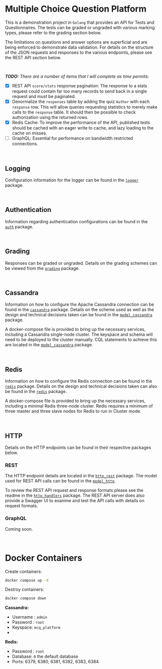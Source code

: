 # Multiple Choice Question Platform

This is a demonstration project in `Golang` that provides an API for Tests and Questionnaires. The tests can be graded
or ungraded with various marking types, please refer to the grading section below.

The limitations on questions and answer options are superficial and are being enforced to demonstrate data validation.
For details on the structure of the JSON requests and responses to the various endpoints, please see the REST API section
below.

<br/>

**_TODO:_** _There are a number of items that I will complete as time permits:_

- [x] REST API `score/stats` response pagination: The response to a stats request could contain far too many records to 
      send back in a single request and must be paginated.
- [x] Denormalize the `responses` table by adding the quiz `Author` with each `response` row. This will allow queries
      requesting statistics to merely make calls to the `response` table. It should then be possible to check
      authorization using the returned rows.
- [x] Redis Cache: To improve the performance of the API, published tests should be cached with an eager write to cache, 
      and lazy loading to the cache on misses.
- [ ] GraphQL: Essential for performance on bandwidth restricted connections.

<br/>

## Logging

Configuration information for the logger can be found in the [`logger`](pkg/logger) package.

<br/>

## Authentication

Information regarding authentication configurations can be found in the [`auth`](pkg/auth) package.

<br/>

## Grading

Responses can be graded or ungraded. Details on the grading schemes can be viewed from the [`grading`](pkg/grading) package.

<br/>

## Cassandra

Information on how to configure the Apache Cassandra connection can be found in the [`cassandra`](pkg/cassandra) package.
Details on the scheme used as well as the design and technical decisions taken can be found in the
[`model_cassandra`](pkg/model/cassandra) package.

A docker-compose file is provided to bring up the necessary services, including a Cassandra single-node cluster. The
keyspace and schema will need to be deployed to the cluster manually. CQL statements to achieve this are located in the
[`model_cassandra`](pkg/model/cassandra) package.

<br/>

## Redis

Information on how to configure the Redis connection can be found in the [`redis`](pkg/redis) package.
Details on the design and technical decisions taken can also be found in the [`redis`](pkg/redis) package.

A docker-compose file is provided to bring up the necessary services, including a minimal Redis three-node cluster. Redis
requires a minimum of three master and three slave nodes for Redis to run in Cluster mode.

<br/>

## HTTP

Details on the HTTP endpoints can be found in their respective packages below. 

### REST

The HTTP endpoint details are located in the [`http_rest`](pkg/http/rest) package. The model used for REST API calls can
be found in the [`model_http`](pkg/model/http).

To review the REST API request and response formats please see the readme in the [`http_handlers`](pkg/http/rest/handlers)
package. The REST API server does also provide a Swagger UI to examine and test the API calls with details on request
formats.

### GraphQL

Coming soon.

<br/>

# Docker Containers

Create containers:
```bash
docker compose up -d
```

Destroy containers:
```bash
docker compose down
```

**Cassandra:**
- Username : `admin`
- Password : `root`
- Keyspace: `mcq_platform`
- 
**Redis:**
- Password : `root`
- Database: `0` the default database
- Ports: 6379, 6380, 6381, 6382, 6383, 6384
